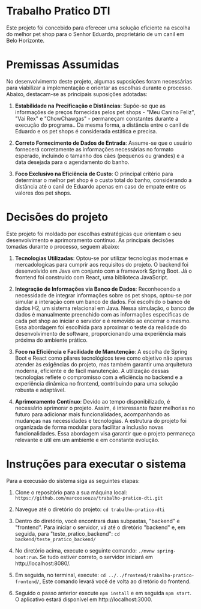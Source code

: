 # Trabalho Pratico DTI
Este projeto foi concebido para oferecer uma solução eficiente na escolha do melhor pet shop para o Senhor Eduardo, proprietário de um canil em Belo Horizonte.

# Premissas Assumidas
No desenvolvimento deste projeto, algumas suposições foram necessárias para viabilizar a implementação e orientar as escolhas durante o processo. Abaixo, destacam-se as principais suposições adotadas:

1. **Estabilidade na Precificação e Distâncias**:
Supõe-se que as informações de preços fornecidas pelos pet shops - "Meu Canino Feliz", "Vai Rex" e "ChowChawgas" - permaneçam constantes durante a execução do programa.. Da mesma forma, a distância entre o canil de Eduardo e os pet shops é considerada estática e precisa.

2. **Correto Fornecimento de Dados de Entrada**:
Assume-se que o usuário fornecerá corretamente as informações necessárias no formato esperado, incluindo o tamanho dos cães (pequenos ou grandes) e a data desejada para o agendamento do banho.

3. **Foco Exclusivo na Eficiência de Custo**:
O principal critério para determinar o melhor pet shop é o custo total do banho, considerando a distância até o canil de Eduardo apenas em caso de empate entre os valores dos pet shops. 


# Decisões do projeto
Este projeto foi moldado por escolhas estratégicas que orientam o seu desenvolvimento e aprimoramento contínuo. As principais decisões tomadas durante o processo, seguem abaixo:

1. **Tecnologias Utilizadas**:
Optou-se por utilizar tecnologias modernas e mercadologicas para cumprir aos requisitos do projeto. O backend foi desenvolvido em Java em conjunto com a framework Spring Boot. Já o frontend foi construído com React, uma biblioteca JavaScript.

2. **Integração de Informações via Banco de Dados**:
Reconhecendo a necessidade de integrar informações sobre os pet shops, optou-se por simular a interação com um banco de dados. Foi escolhido o banco de dados H2, um sistema relacional em Java. Nessa simulação, o banco de dados é manualmente preenchido com as informações específicas de cada pet shop ao iniciar o servidor e é removido ao encerrar o mesmo. Essa abordagem foi escolhida para aproximar o teste da realidade do desenvolvimento de software, proporcionando uma experiência mais próxima do ambiente prático.

3. **Foco na Eficiência e Facilidade de Manutenção**:
A escolha de Spring Boot e React como pilares tecnológicos teve como objetivo não apenas atender às exigências do projeto, mas também garantir uma arquitetura moderna, eficiente e de fácil manutenção. A utilização dessas tecnologias reflete o compromisso com a eficiência no backend e a experiência dinâmica no frontend, contribuindo para uma solução robusta e adaptável.

4. **Aprimoramento Contínuo**:
Devido ao tempo disponibilizado, é necessário aprimorar o projeto. Assim, é interessante fazer melhorias no futuro para adicionar mais funcionalidades, acompanhando as mudanças nas necessidades e tecnologias. A estrutura do projeto foi organizada de forma modular para facilitar a inclusão novas funcionalidades. Essa abordagem visa garantir que o projeto permaneça relevante e útil em um ambiente e em constante evolução.

# Instruções para executar o sistema
Para a execusão do sistema siga as seguintes etapas:
1. Clone o repositório para a sua máquina local: 
```https://github.com/marcoosouza/trabalho-pratico-dti.git```

2. Navegue até o diretório do projeto:
```cd trabalho-pratico-dti```

3. Dentro do diretório, você encontrará duas subpastas, "backend" e "frontend". Para iniciar o servidor, vá até o diretório "backend" e, em seguida, para "teste_pratico_backend":
```cd backend/teste_pratico_backend/```

4. No diretório acima, execute o seguinte comando: ```./mvnw spring-boot:run```. Se tudo estiver correto, o servidor iniciará em http://localhost:8080/.

5. Em seguida, no terminal, execute: ```cd ../../frontend/trabalho-pratico-frontend/```, Este comando levará você de volta ao diretório do frontend.

6. Seguido o passo anterior execute ```npm install``` e em seguida ```npm start```. O aplicativo estará disponível em http://localhost:3000.
